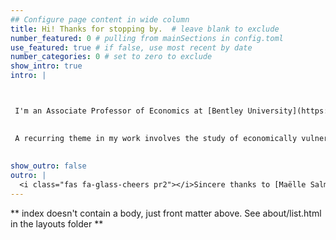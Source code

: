 ```yaml
---
## Configure page content in wide column
title: Hi! Thanks for stopping by.  # leave blank to exclude
number_featured: 0 # pulling from mainSections in config.toml
use_featured: true # if false, use most recent by date
number_categories: 0 # set to zero to exclude
show_intro: true
intro: |



 I'm an Associate Professor of Economics at [Bentley University](https://www.bentley.edu/), specializing in population health, migration, and economic development. I'm affiliated with the [Institute for the Study of Labor (IZA)](https://www.iza.org/), [Households in Conflict Network (HiCN)](https://hicn.org/), and [Economic Research Forum (ERF)](https://erf.org.eg/). Additionally, I’m an invited researcher at [J-PAL \& IPA’s Displaced Livelihoods Initiative (DLI)](https://www.povertyactionlab.org/initiative/displaced-livelihoods-initiative-dli).

 
 A recurring theme in my work involves the study of economically vulnerable populations. I use descriptive,  experimental and quasi-experimental methods to conduct research. I frequently collaborate with local institutions by either  partnering with them to collect data and design interventions or using their administrative data to inform policy. On this site, you can find all of my academic publications, working papers, and replication packages, provided that de-identified data can be made public. 
 
 
show_outro: false
outro: |
  <i class="fas fa-glass-cheers pr2"></i>Sincere thanks to [Maëlle Salmon](https://masalmon.eu/) for her help naming this Hugo theme!
---
```


** index doesn't contain a body, just front matter above.
See about/list.html in the layouts folder **
